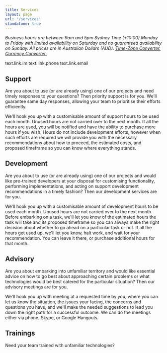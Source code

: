```yaml
---
title: Services
layout: page
url: '/services'
standalone: true
---
```



*Business hours are between 9am and 5pm Sydney Time (+10:00) Monday to Friday with limited availability on Saturday and no guaranteed availability on Sunday. All prices are in Australian Dollars (AUD). [Time-Zone Converter.](http://everytimezone.com/) [Currency Converter.](http://www.xe.com/ucc/)*

<t>text.link.im</t>
<t>text.link.phone</t>
<t>text.link.email</t>


## Support

Are you about to use (or are already using) one of our projects and need timely responses to your questions? Then priority support is for you. We'll guarantee same day responses, allowing your team to prioritise their efforts efficiently.

We'll hook you up with a customisable amount of support hours to be used each month. Unused hours are not carried over to the next month. If all the hours are used, you will be notified and have the ability to purchase more hours if you wish. Hours do not include development efforts, however when such efforts are required we will provide you with the necessary recommendations about how to proceed, the estimated costs, and proposed timeframe so you can know where everything stands.



## Development

Are you about to use (or are already using) one of our projects and would like pre-trained developers at your disposal for customising functionality, performing implementations, and acting on support development recommendations in a timely fashion? Then our development services are for you.

We'll hook you up with a customisable amount of development hours to be used each month. Unused hours are not carried over to the next month. Before embarking on a task, we'll let you know of the estimated hours the task will take and its proposed timeframe so you can always make the right decision about whether to go ahead on a particular task or not. If all the hours get used up, we'll let you know, halt work, and wait for your recommendation. You can leave it there, or purchase additional hours for that month.


## Advisory

Are you about embarking into unfamiliar territory and would like essential advice on how to go best about approaching certain problems or what technologies would be best catered for the particular situation? Then our advisory meetings are for you.

We'll hook you up with meeting at a requested time by you, where you can let us know the situation, the issues your facing, the concerns and questions you have, and we'll make the needed suggestions to lead you down the right path for a successful outcome. We can do the meetings either via phone, Skype, or Google Hangouts.


## Trainings

Need your team trained with unfamiliar technologies?
